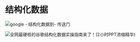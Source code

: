 # 结构化数据


![google - 结构化数据到- 传送门](https://developers.google.cn/search/docs/appearance/structured-data/intro-structured-data?hl=zh-cn)


![全网最硬核的谷歌结构化数据实操指南来了！(2小时PPT浓缩精华)](https://zhuanlan.zhihu.com/p/629923836)